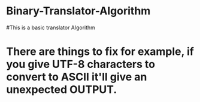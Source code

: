 # Binary-Translator-Algorithm

#This is a basic translator Algorithm

# There are things to fix for example, if you give UTF-8 characters to convert to ASCII it'll give an unexpected OUTPUT.

